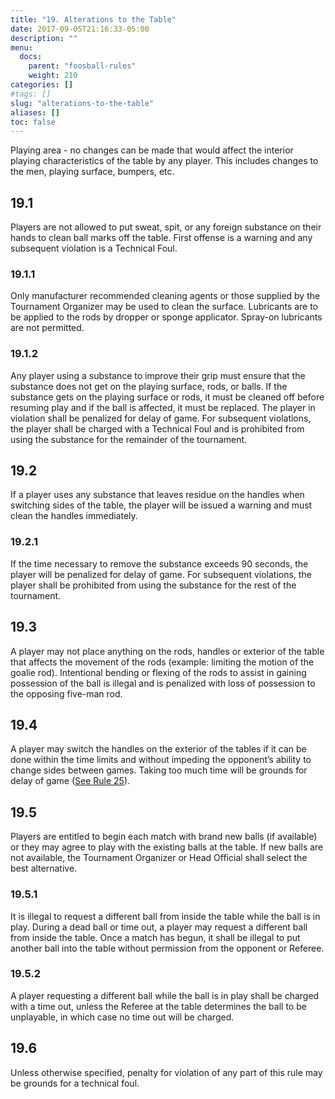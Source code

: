 ```yaml
---
title: "19. Alterations to the Table"
date: 2017-09-05T21:16:33-05:00
description: ""
menu:
  docs:
    parent: "foosball-rules"
    weight: 210
categories: []
#tags: []
slug: "alterations-to-the-table"
aliases: []
toc: false
---
```


Playing area - no changes can be made that would affect the interior playing characteristics of the table by any player. This
includes changes to the men, playing surface, bumpers, etc.

## 19.1

Players are not allowed to put sweat, spit, or any foreign substance on their hands to clean ball marks off the table. First offense is a warning and any subsequent violation is a Technical Foul.

### 19.1.1

Only manufacturer recommended cleaning agents or those supplied by the Tournament Organizer may be used to clean the surface. Lubricants are to be applied to the rods by dropper or sponge applicator. Spray-on lubricants are not permitted.
    
### 19.1.2

Any player using a substance to improve their grip must ensure that the substance does not get on the playing surface, rods, or balls. If the substance gets on the playing surface or rods, it must be cleaned off before resuming play and if the ball is affected, it must be replaced. The player in violation shall be penalized for delay of game. For subsequent violations, the player shall be charged with a Technical Foul and is prohibited from using the substance for the remainder of the tournament.

## 19.2

If a player uses any substance that leaves residue on the handles when switching sides of the table, the player will be issued a warning and must clean the handles immediately.


### 19.2.1

If the time necessary to remove the substance exceeds 90 seconds, the player will be penalized for delay of game. For subsequent violations, the player shall be prohibited from using the substance for the rest of the tournament.

## 19.3

A player may not place anything on the rods, handles or exterior of the table that affects the movement of the rods (example: limiting the motion of the goalie rod). Intentional bending or flexing of the rods to assist in gaining possession of the ball is illegal and is penalized with loss of possession to the opposing five-man rod.

## 19.4

A player may switch the handles on the exterior of the tables if it can be done within the time limits and without impeding the opponent’s ability to change sides between games. Taking too much time will be grounds for delay of game ([See Rule 25](/foosball-rules/delay-of-game/)).
  
## 19.5

Players are entitled to begin each match with brand new balls (if available) or they may agree to play with the existing balls at the table. If new balls are not available, the Tournament Organizer or Head Official shall select the best alternative.

### 19.5.1

It is illegal to request a different ball from inside the table while the ball is in play. During a dead ball or time out, a player may request a different ball from inside the table. Once a match has begun, it shall be illegal to put another ball into the table without permission from the opponent or Referee.

### 19.5.2

A player requesting a different ball while the ball is in play shall be charged with a time out, unless the Referee at the table determines the ball to be unplayable, in which case no time out will be charged.

## 19.6

Unless otherwise specified, penalty for violation of any part of this rule may be grounds for a technical foul.
